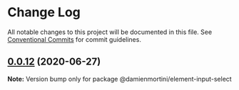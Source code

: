 # Change Log

All notable changes to this project will be documented in this file.
See [Conventional Commits](https://conventionalcommits.org) for commit guidelines.

## [0.0.12](https://github.com/damienmortini/lib/compare/@damienmortini/element-input-select@0.0.11...@damienmortini/element-input-select@0.0.12) (2020-06-27)

**Note:** Version bump only for package @damienmortini/element-input-select
